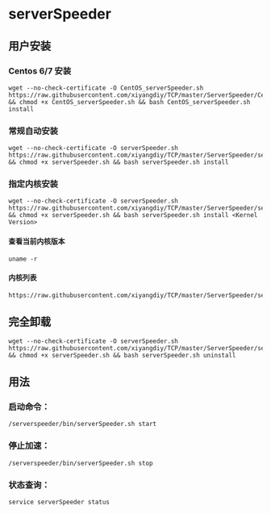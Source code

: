 # serverSpeeder


## 用户安装
### Centos 6/7 安装
```
wget --no-check-certificate -O CentOS_serverSpeeder.sh https://raw.githubusercontent.com/xiyangdiy/TCP/master/ServerSpeeder/CentOS_serverSpeeder.sh && chmod +x CentOS_serverSpeeder.sh && bash CentOS_serverSpeeder.sh install
```

### 常规自动安装
```
wget --no-check-certificate -O serverSpeeder.sh https://raw.githubusercontent.com/xiyangdiy/TCP/master/ServerSpeeder/serverSpeeder.sh && chmod +x serverSpeeder.sh && bash serverSpeeder.sh install
```

### 指定内核安装
```
wget --no-check-certificate -O serverSpeeder.sh https://raw.githubusercontent.com/xiyangdiy/TCP/master/ServerSpeeder/serverSpeeder.sh && chmod +x serverSpeeder.sh && bash serverSpeeder.sh install <Kernel Version>
```
#### 查看当前内核版本
```
uname -r
```
#### 内核列表
```
https://raw.githubusercontent.com/xiyangdiy/TCP/master/ServerSpeeder/serverSpeeder.txt
```

## 完全卸载
```
wget --no-check-certificate -O serverSpeeder.sh https://raw.githubusercontent.com/xiyangdiy/TCP/master/ServerSpeeder/serverSpeeder.sh && chmod +x serverSpeeder.sh && bash serverSpeeder.sh uninstall
```

## 用法
### 启动命令：
```
/serverspeeder/bin/serverSpeeder.sh start
```
### 停止加速：
```
/serverspeeder/bin/serverSpeeder.sh stop
```
### 状态查询：
```
service serverSpeeder status
```
    

  
